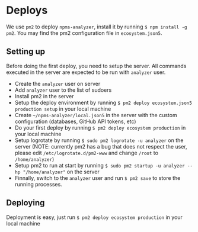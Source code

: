 # Deploys

We use `pm2` to deploy `npms-analyzer`, install it by running `$ npm install -g pm2`. You may find the pm2 configuration file in `ecosystem.json5`.

## Setting up

Before doing the first deploy, you need to setup the server. All commands executed in the server are expected to be run with `analyzer` user.

- Create the `analyzer` user on server
- Add `analyzer` user to the list of sudoers
- Install pm2 in the server
- Setup the deploy environment by running `$ pm2 deploy ecosystem.json5 production setup` in your local machine
- Create `~/npms-analyzer/local.json5` in the server with the custom configuration (databases, GitHub API tokens, etc)
- Do your first deploy by running `$ pm2 deploy ecosystem production` in your local machine
- Setup logrotate by running `$ sudo pm2 logrotate -u analyzer` on the server (NOTE: currently pm2 has a bug that does not respect the user, please edit `/etc/logrotate.d/pm2-www` and change `/root` to `/home/analyzer`)
- Setup pm2 to run at start by running `$ sudo pm2 startup -u analyzer --hp "/home/analyzer"` on the server
- Finnally, switch to the `analyzer` user and run `$ pm2 save` to store the running processes.

## Deploying

Deployment is easy, just run `$ pm2 deploy ecosystem production` in your local machine
